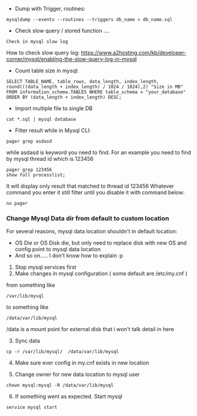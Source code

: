 - Dump with Trigger, routines:
```
mysqldump --events --routines --triggers db_name > db_name.sql
```

- Check slow query / stored function ....
```
Check in mysql slow log
```
How to check slow query log: https://www.a2hosting.com/kb/developer-corner/mysql/enabling-the-slow-query-log-in-mysql


- Count table size in mysql:
```
SELECT TABLE_NAME, table_rows, data_length, index_length, 
round(((data_length + index_length) / 1024 / 1024),2) "Size in MB"
FROM information_schema.TABLES WHERE table_schema = "your_database"
ORDER BY (data_length + index_length) DESC;
```

- Import multiple file to single DB
```
cat *.sql | mysql database
```


- Filter result while in Mysql CLI:
```
pager grep asdasd
```

while asdasd is keyword you need to find. For an example you need to find by mysql thread id which is 123456
```
pager grep 123456
show full processlist;
```

It will display only result that matched to thread id 123456
Whatever command you enter it still filter until you disable it with command below:
```
no pager
```


### Change Mysql Data dir from default to custom location

For several reasons, mysql data location shouldn't in default location:
- OS Die or OS Disk die, but only need to replace disk with new OS and config point to mysql data location
- And so on..... I don't know how to explain :p


1. Stop mysql services first
2. Make changes in mysql configuration ( some default are  /etc/my.cnf )

from something like 
```
/var/lib/mysql
```

to something like

```
/data/var/lib/mysql
```

/data is a mount point for external disk that i won't talk detail in here

3. Sync data
```
cp -r /var/lib/mysql/  /data/var/lib/mysql
```

4. Make sure ever config in my.cnf exists in new location

5. Change owner for new data location to mysql user

```
chown mysql:mysql -R /data/var/lib/mysql
```


6. If something went as expected. Start mysql

```
service mysql start
```

